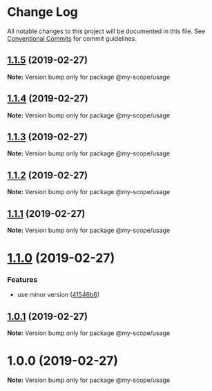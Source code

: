 # Change Log

All notable changes to this project will be documented in this file.
See [Conventional Commits](https://conventionalcommits.org) for commit guidelines.

## [1.1.5](https://github.com/CptLemming/version-playground/compare/@my-scope/usage@1.1.4...@my-scope/usage@1.1.5) (2019-02-27)

**Note:** Version bump only for package @my-scope/usage





## [1.1.4](https://github.com/CptLemming/version-playground/compare/@my-scope/usage@1.1.3...@my-scope/usage@1.1.4) (2019-02-27)

**Note:** Version bump only for package @my-scope/usage





## [1.1.3](https://github.com/CptLemming/version-playground/compare/@my-scope/usage@1.1.2...@my-scope/usage@1.1.3) (2019-02-27)

**Note:** Version bump only for package @my-scope/usage





## [1.1.2](https://github.com/CptLemming/version-playground/compare/@my-scope/usage@1.1.1...@my-scope/usage@1.1.2) (2019-02-27)

**Note:** Version bump only for package @my-scope/usage





<a name="1.1.1"></a>
## [1.1.1](https://github.com/CptLemming/version-playground/compare/@my-scope/usage@1.1.0...@my-scope/usage@1.1.1) (2019-02-27)




**Note:** Version bump only for package @my-scope/usage

<a name="1.1.0"></a>
# [1.1.0](https://github.com/CptLemming/version-playground/compare/@my-scope/usage@1.0.1...@my-scope/usage@1.1.0) (2019-02-27)


### Features

* use minor version ([41546b6](https://github.com/CptLemming/version-playground/commit/41546b6))




<a name="1.0.1"></a>
## [1.0.1](https://github.com/CptLemming/version-playground/compare/@my-scope/usage@1.0.0...@my-scope/usage@1.0.1) (2019-02-27)




**Note:** Version bump only for package @my-scope/usage

<a name="1.0.0"></a>
# 1.0.0 (2019-02-27)




**Note:** Version bump only for package @my-scope/usage
